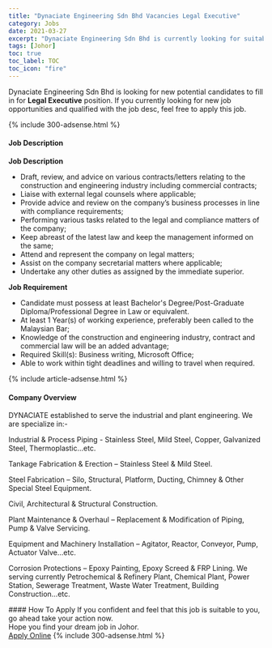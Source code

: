 ```yaml
---
title: "Dynaciate Engineering Sdn Bhd Vacancies Legal Executive" 
category: Jobs 
date: 2021-03-27 
excerpt: "Dynaciate Engineering Sdn Bhd is currently looking for suitable person to fill in the Legal Executive which based in Johor" 
tags: [Johor] 
toc: true 
toc_label: TOC 
toc_icon: "fire" 
--- 
```


<p>Dynaciate Engineering Sdn Bhd is looking for new potential candidates to fill in for <b>Legal Executive</b> position. If you currently looking for new job opportunities and qualified with the job desc, feel free to apply this job.
</p>{% include 300-adsense.html %} 
<div><div><h4>Job Description</h4></div><div><div><span><div><p><strong>Job Description</strong></p><ul><li>Draft, review, and advice on various contracts/letters relating to the construction and engineering industry including commercial contracts;</li><li>Liaise with external legal counsels where applicable;</li><li>Provide advice and review on the company&#8217;s business processes in line with compliance requirements;</li><li>Performing various tasks related to the legal and compliance matters of the company;</li><li>Keep abreast of the latest law and keep the management informed on the same;</li><li>Attend and represent the company on legal matters;</li><li>Assist on the company secretarial matters where applicable;</li><li>Undertake any other duties as assigned by the immediate superior.</li></ul><p><strong>Job Requirement</strong></p><ul><li>Candidate must possess at least Bachelor's Degree/Post-Graduate Diploma/Professional Degree in Law or equivalent.</li><li>At least 1&#160;Year(s) of working experience, preferably been called to the Malaysian Bar;</li><li>Knowledge of the construction and engineering industry, contract and commercial law will be an added advantage;</li><li>Required Skill(s): Business writing, Microsoft Office;</li><li>Able to work within tight deadlines and willing to travel when required.</li></ul></div></span></div></div></div> 
{% include article-adsense.html %} 
<div><div><h4>Company Overview</h4></div><div><div><span><div><p>DYNACIATE established to serve the industrial and plant engineering. We are specialize in:-</p><p>Industrial &amp; Process Piping - Stainless Steel, Mild Steel, Copper, Galvanized Steel, Thermoplastic&#8230;etc.</p><p>Tankage Fabrication &amp; Erection &#8211; Stainless Steel &amp; Mild Steel.</p><p>Steel Fabrication &#8211; Silo, Structural, Platform, Ducting, Chimney &amp; Other Special Steel Equipment.</p><p>Civil, Architectural &amp; Structural Construction.</p><p>Plant Maintenance &amp; Overhaul &#8211; Replacement &amp; Modification of Piping, Pump &amp; Valve Servicing.</p><p>Equipment and Machinery Installation &#8211; Agitator, Reactor, Conveyor, Pump, Actuator Valve&#8230;etc.</p><p>Corrosion Protections &#8211; Epoxy Painting, Epoxy Screed &amp; FRP Lining. We serving currently Petrochemical &amp; Refinery Plant, Chemical Plant, Power Station, Sewerage Treatment, Waste Water Treatment, Building Construction&#8230;etc.</p></div></span></div></div></div> 
#### How To Apply 
If you confident and feel that this job is suitable to you, go ahead take your action now. <br/> 
Hope you find your dream job in Johor. <br/> 
<a href="https://www.jobstreet.com.my/en/job/legal-executive-4518396?jobId=jobstreet-my-job-4518396&" class="btn btn--info" target="_blank" rel="nofollow noopenner">Apply Online</a> 
{% include 300-adsense.html %} 